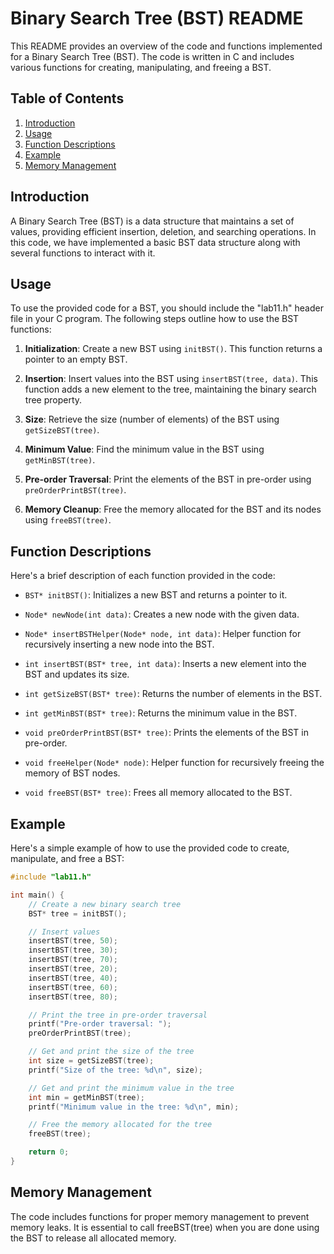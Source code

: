 # Binary Search Tree (BST) README

This README provides an overview of the code and functions implemented for a Binary Search Tree (BST). The code is written in C and includes various functions for creating, manipulating, and freeing a BST.

## Table of Contents

1. [Introduction](#introduction)
2. [Usage](#usage)
3. [Function Descriptions](#function-descriptions)
4. [Example](#example)
5. [Memory Management](#memory-management)

## Introduction

A Binary Search Tree (BST) is a data structure that maintains a set of values, providing efficient insertion, deletion, and searching operations. In this code, we have implemented a basic BST data structure along with several functions to interact with it.

## Usage

To use the provided code for a BST, you should include the "lab11.h" header file in your C program. The following steps outline how to use the BST functions:

1. **Initialization**: Create a new BST using `initBST()`. This function returns a pointer to an empty BST.

2. **Insertion**: Insert values into the BST using `insertBST(tree, data)`. This function adds a new element to the tree, maintaining the binary search tree property.

3. **Size**: Retrieve the size (number of elements) of the BST using `getSizeBST(tree)`.

4. **Minimum Value**: Find the minimum value in the BST using `getMinBST(tree)`.

5. **Pre-order Traversal**: Print the elements of the BST in pre-order using `preOrderPrintBST(tree)`.

6. **Memory Cleanup**: Free the memory allocated for the BST and its nodes using `freeBST(tree)`.

## Function Descriptions

Here's a brief description of each function provided in the code:

- `BST* initBST()`: Initializes a new BST and returns a pointer to it.

- `Node* newNode(int data)`: Creates a new node with the given data.

- `Node* insertBSTHelper(Node* node, int data)`: Helper function for recursively inserting a new node into the BST.

- `int insertBST(BST* tree, int data)`: Inserts a new element into the BST and updates its size.

- `int getSizeBST(BST* tree)`: Returns the number of elements in the BST.

- `int getMinBST(BST* tree)`: Returns the minimum value in the BST.

- `void preOrderPrintBST(BST* tree)`: Prints the elements of the BST in pre-order.

- `void freeHelper(Node* node)`: Helper function for recursively freeing the memory of BST nodes.

- `void freeBST(BST* tree)`: Frees all memory allocated to the BST.

## Example

Here's a simple example of how to use the provided code to create, manipulate, and free a BST:

```c
#include "lab11.h"

int main() {
    // Create a new binary search tree
    BST* tree = initBST();

    // Insert values
    insertBST(tree, 50);
    insertBST(tree, 30);
    insertBST(tree, 70);
    insertBST(tree, 20);
    insertBST(tree, 40);
    insertBST(tree, 60);
    insertBST(tree, 80);

    // Print the tree in pre-order traversal
    printf("Pre-order traversal: ");
    preOrderPrintBST(tree);

    // Get and print the size of the tree
    int size = getSizeBST(tree);
    printf("Size of the tree: %d\n", size);

    // Get and print the minimum value in the tree
    int min = getMinBST(tree);
    printf("Minimum value in the tree: %d\n", min);

    // Free the memory allocated for the tree
    freeBST(tree);

    return 0;
}
```

## Memory Management

The code includes functions for proper memory management to prevent memory leaks. It is essential to call freeBST(tree) when you are done using the BST to release all allocated memory.
